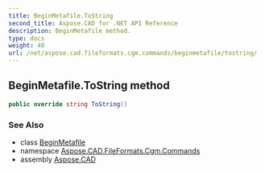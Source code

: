 ```yaml
---
title: BeginMetafile.ToString
second_title: Aspose.CAD for .NET API Reference
description: BeginMetafile method. 
type: docs
weight: 40
url: /net/aspose.cad.fileformats.cgm.commands/beginmetafile/tostring/
---
```

## BeginMetafile.ToString method

```csharp
public override string ToString()
```

### See Also

* class [BeginMetafile](../)
* namespace [Aspose.CAD.FileFormats.Cgm.Commands](../../beginmetafile/)
* assembly [Aspose.CAD](../../../)


